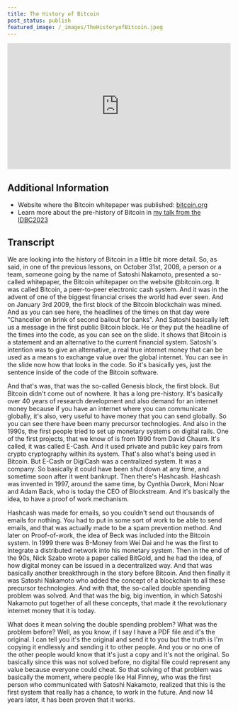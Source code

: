 ```yaml
---
title: The History of Bitcoin
post_status: publish
featured_image: /_images/TheHistoryofBitcoin.jpeg
---
```


<div style="padding:56.25% 0 0 0;position:relative;"><iframe src="https://player.vimeo.com/video/845545115?badge=0&autopause=0&player_id=0&app_id=58479/embed" allow="autoplay; fullscreen; picture-in-picture" allowfullscreen frameborder="0" style="position:absolute;top:0;left:0;width:100%;height:100%;"></iframe></div>

<div style="margin-bottom:30px;"></div>

## Additional Information
* Website where the Bitcoin whitepaper was published: [bitcoin.org](https://bitcoin.org/)
* Learn more about the pre-history of Bitcoin in [my talk from the IDBC2023](https://my.cracktheorange.com/deep-dive_what-is-bitcoin-txs-mining/)

## Transcript

We are looking into the history of Bitcoin in a little bit more detail. So, as said, in one of the previous lessons, on October 31st, 2008, a person or a team, someone going by the name of Satoshi Nakamoto, presented a so-called whitepaper, the Bitcoin whitepaper on the website @bitcoin.org. It was called Bitcoin, a peer-to-peer electronic cash system. And it was in the advent of one of the biggest financial crises the world had ever seen. And on January 3rd 2009, the first block of the Bitcoin blockchain was mined. And as you can see here, the headlines of the times on that day were "Chancellor on brink of second bailout for banks". And Satoshi basically left us a message in the first public Bitcoin block. He or they put the headline of the times into the code, as you can see on the slide. It shows that Bitcoin is a statement and an alternative to the current financial system. Satoshi's intention was to give an alternative, a real true internet money that can be used as a means to exchange value over the global internet. You can see in the slide now how that looks in the code. So it's basically yes, just the sentence inside of the code of the Bitcoin software. 

And that's was, that was the so-called Genesis block, the first block. But Bitcoin didn't come out of nowhere. It has a long pre-history. It's basically over 40 years of research development and also demand for an internet money because if you have an internet where you can communicate globally, it's also, very useful to have money that you can send globally. So you can see there have been many precursor technologies. And also in the 1990s, the first people tried to set up monetary systems on digital rails. One of the first projects, that we know of is from 1990 from David Chaum. It's called, it was called E-Cash. And it used private and public key pairs from crypto cryptography within its system. That's also what's being used in Bitcoin. But E-Cash or DigiCash was a centralized system. It was a company. So basically it could have been shut down at any time, and sometime soon after it went bankrupt. Then there's Hashcash. Hashcash was invented in 1997, around the same time, by Cynthia Dwork, Moni Noar and Adam Back, who is today the CEO of Blockstream. And it's basically the idea, to have a proof of work mechanism. 

Hashcash was made for emails, so you couldn't send out thousands of emails for nothing. You had to put in some sort of work to be able to send emails, and that was actually made to be a spam prevention method. And later on Proof-of-work, the idea of Beck was included into the Bitcoin system. In 1999 there was B-Money from Wei Dai and he was the first to integrate a distributed network into his monetary system. Then in the end of the 90s, Nick Szabo wrote a paper called BitGold, and he had the idea, of how digital money can be issued in a decentralized way. And that was basically another breakthrough in the story before Bitcoin. And then finally it was Satoshi Nakamoto who added the concept of a blockchain to all these precursor technologies. And with that, the so-called double spending problem was solved. And that was the big, big invention, in which Satoshi Nakamoto put together of all these concepts, that made it the revolutionary internet money that it is today.

What does it mean solving the double spending problem? What was the problem before? Well, as you know, if I say I have a PDF file and it's the original. I can tell you it's the original and send it to you but the truth is I'm copying it endlessly and sending it to other people. And you or no one of the other people would know that it's just a copy and it's not the original. So basically since this was not solved before, no digital file could represent any value because everyone could cheat. So that solving of that problem was basically the moment, where people like Hal Finney, who was the first person who communicated with Satoshi Nakamoto, realized that this is the first system that really has a chance, to work in the future. And now 14 years later, it has been proven that it works.
